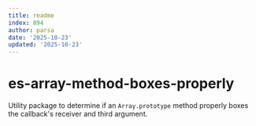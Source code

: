 ```yaml
---
title: readme
index: 894
author: parsa
date: '2025-10-23'
updated: '2025-10-23'
---
```

# es-array-method-boxes-properly

Utility package to determine if an `Array.prototype` method properly boxes the callback's receiver and third argument.
